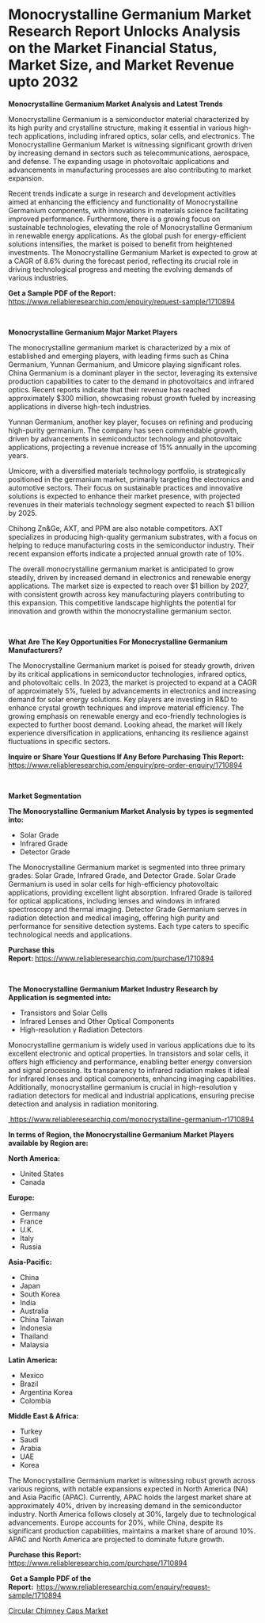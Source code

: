 <p><h1>Monocrystalline Germanium Market Research Report Unlocks Analysis on the Market Financial Status, Market Size, and Market Revenue upto 2032</h1></p><p><strong>Monocrystalline Germanium Market Analysis and Latest Trends</strong></p>
<p><p>Monocrystalline Germanium is a semiconductor material characterized by its high purity and crystalline structure, making it essential in various high-tech applications, including infrared optics, solar cells, and electronics. The Monocrystalline Germanium Market is witnessing significant growth driven by increasing demand in sectors such as telecommunications, aerospace, and defense. The expanding usage in photovoltaic applications and advancements in manufacturing processes are also contributing to market expansion.</p><p>Recent trends indicate a surge in research and development activities aimed at enhancing the efficiency and functionality of Monocrystalline Germanium components, with innovations in materials science facilitating improved performance. Furthermore, there is a growing focus on sustainable technologies, elevating the role of Monocrystalline Germanium in renewable energy applications. As the global push for energy-efficient solutions intensifies, the market is poised to benefit from heightened investments. The Monocrystalline Germanium Market is expected to grow at a CAGR of 8.6% during the forecast period, reflecting its crucial role in driving technological progress and meeting the evolving demands of various industries.</p></p>
<p><strong>Get a Sample PDF of the Report:&nbsp;</strong> <a href="https://www.reliableresearchiq.com/enquiry/request-sample/1710894?utm_campaign=1720&utm_medium=2&utm_source=Github&utm_content=ia&utm_term=10012025&utm_id=monocrystalline-germanium">https://www.reliableresearchiq.com/enquiry/request-sample/1710894</a></p>
<p>&nbsp;</p>
<p><strong>Monocrystalline Germanium Major Market Players</strong></p>
<p><p>The monocrystalline germanium market is characterized by a mix of established and emerging players, with leading firms such as China Germanium, Yunnan Germanium, and Umicore playing significant roles. China Germanium is a dominant player in the sector, leveraging its extensive production capabilities to cater to the demand in photovoltaics and infrared optics. Recent reports indicate that their revenue has reached approximately $300 million, showcasing robust growth fueled by increasing applications in diverse high-tech industries.</p><p>Yunnan Germanium, another key player, focuses on refining and producing high-purity germanium. The company has seen commendable growth, driven by advancements in semiconductor technology and photovoltaic applications, projecting a revenue increase of 15% annually in the upcoming years.</p><p>Umicore, with a diversified materials technology portfolio, is strategically positioned in the germanium market, primarily targeting the electronics and automotive sectors. Their focus on sustainable practices and innovative solutions is expected to enhance their market presence, with projected revenues in their materials technology segment expected to reach $1 billion by 2025.</p><p>Chihong Zn&Ge, AXT, and PPM are also notable competitors. AXT specializes in producing high-quality germanium substrates, with a focus on helping to reduce manufacturing costs in the semiconductor industry. Their recent expansion efforts indicate a projected annual growth rate of 10%.</p><p>The overall monocrystalline germanium market is anticipated to grow steadily, driven by increased demand in electronics and renewable energy applications. The market size is expected to reach over $1 billion by 2027, with consistent growth across key manufacturing players contributing to this expansion. This competitive landscape highlights the potential for innovation and growth within the monocrystalline germanium sector.</p></p>
<p>&nbsp;</p>
<p><strong>What Are The Key Opportunities For Monocrystalline Germanium Manufacturers?</strong></p>
<p><p>The Monocrystalline Germanium market is poised for steady growth, driven by its critical applications in semiconductor technologies, infrared optics, and photovoltaic cells. In 2023, the market is projected to expand at a CAGR of approximately 5%, fueled by advancements in electronics and increasing demand for solar energy solutions. Key players are investing in R&D to enhance crystal growth techniques and improve material efficiency. The growing emphasis on renewable energy and eco-friendly technologies is expected to further boost demand. Looking ahead, the market will likely experience diversification in applications, enhancing its resilience against fluctuations in specific sectors.</p></p>
<p><strong>Inquire or Share Your Questions If Any Before Purchasing This Report:</strong> <a href="https://www.reliableresearchiq.com/enquiry/pre-order-enquiry/1710894?utm_campaign=1720&utm_medium=2&utm_source=Github&utm_content=ia&utm_term=10012025&utm_id=monocrystalline-germanium">https://www.reliableresearchiq.com/enquiry/pre-order-enquiry/1710894</a></p>
<p>&nbsp;</p>
<p><strong>Market Segmentation</strong></p>
<p><strong>The Monocrystalline Germanium Market Analysis by types is segmented into:</strong></p>
<p><ul><li>Solar Grade</li><li>Infrared Grade</li><li>Detector Grade</li></ul></p>
<p><p>The Monocrystalline Germanium market is segmented into three primary grades: Solar Grade, Infrared Grade, and Detector Grade. Solar Grade Germanium is used in solar cells for high-efficiency photovoltaic applications, providing excellent light absorption. Infrared Grade is tailored for optical applications, including lenses and windows in infrared spectroscopy and thermal imaging. Detector Grade Germanium serves in radiation detection and medical imaging, offering high purity and performance for sensitive detection systems. Each type caters to specific technological needs and applications.</p></p>
<p><strong>Purchase this Report:&nbsp;</strong><a href="https://www.reliableresearchiq.com/purchase/1710894?utm_campaign=1720&utm_medium=2&utm_source=Github&utm_content=ia&utm_term=10012025&utm_id=monocrystalline-germanium">https://www.reliableresearchiq.com/purchase/1710894</a></p>
<p>&nbsp;</p>
<p><strong>The Monocrystalline Germanium Market Industry Research by Application is segmented into:</strong></p>
<p><ul><li>Transistors and Solar Cells</li><li>Infrared Lenses and Other Optical Components</li><li>High-resolution γ Radiation Detectors</li></ul></p>
<p><p>Monocrystalline germanium is widely used in various applications due to its excellent electronic and optical properties. In transistors and solar cells, it offers high efficiency and performance, enabling better energy conversion and signal processing. Its transparency to infrared radiation makes it ideal for infrared lenses and optical components, enhancing imaging capabilities. Additionally, monocrystalline germanium is crucial in high-resolution γ radiation detectors for medical and industrial applications, ensuring precise detection and analysis in radiation monitoring.</p></p>
<p><a href="https://www.reliableresearchiq.com/monocrystalline-germanium-r1710894?utm_campaign=1720&utm_medium=2&utm_source=Github&utm_content=ia&utm_term=10012025&utm_id=monocrystalline-germanium">&nbsp;https://www.reliableresearchiq.com/monocrystalline-germanium-r1710894</a></p>
<p><strong>In terms of Region, the Monocrystalline Germanium Market Players available by Region are:</strong></p>
<p>
    <p> <strong> North America: </strong>
        <ul>
            <li>United States</li>
            <li>Canada</li>
        </ul>
        </p> 
    <p> <strong> Europe: </strong>
        <ul>
            <li>Germany</li>
            <li>France</li>
            <li>U.K.</li>
            <li>Italy</li>
            <li>Russia</li>
        </ul>
        </p> 
    <p> <strong> Asia-Pacific: </strong>
        <ul>
            <li>China</li>
            <li>Japan</li>
            <li>South Korea</li>
            <li>India</li>
            <li>Australia</li>
            <li>China Taiwan</li>
            <li>Indonesia</li>
            <li>Thailand</li>
            <li>Malaysia</li>
        </ul>
        </p> 
    <p> <strong> Latin America: </strong>
        <ul>
            <li>Mexico</li>
            <li>Brazil</li>
            <li>Argentina Korea</li>
            <li>Colombia</li>
        </ul>
        </p> 
    <p> <strong> Middle East & Africa: </strong>
        <ul>
            <li>Turkey</li>
            <li>Saudi</li>
            <li>Arabia</li>
            <li>UAE</li>
            <li>Korea</li>
        </ul>
    </p>
    </p>
<p><p>The Monocrystalline Germanium market is witnessing robust growth across various regions, with notable expansions expected in North America (NA) and Asia Pacific (APAC). Currently, APAC holds the largest market share at approximately 40%, driven by increasing demand in the semiconductor industry. North America follows closely at 30%, largely due to technological advancements. Europe accounts for 20%, while China, despite its significant production capabilities, maintains a market share of around 10%. APAC and North America are projected to dominate future growth.</p></p>
<p><strong>Purchase this Report: </strong><a href="https://www.reliableresearchiq.com/purchase/1710894?utm_campaign=1720&utm_medium=2&utm_source=Github&utm_content=ia&utm_term=10012025&utm_id=monocrystalline-germanium">https://www.reliableresearchiq.com/purchase/1710894</a></p>
<p>&nbsp;<strong>Get a Sample PDF of the Report:&nbsp;&nbsp;</strong><a href="https://www.reliableresearchiq.com/enquiry/request-sample/1710894?utm_campaign=1720&utm_medium=2&utm_source=Github&utm_content=ia&utm_term=10012025&utm_id=monocrystalline-germanium">https://www.reliableresearchiq.com/enquiry/request-sample/1710894</a></p>
<p><strong></strong></p>
<p><p><a href="https://github.com/mookiesville/Market-Research-Report-List-1/blob/main/circular-chimney-caps-market.md?utm_campaign=1720&utm_medium=2&utm_source=Github&utm_content=ia&utm_term=10012025&utm_id=monocrystalline-germanium">Circular Chimney Caps Market</a></p></p>